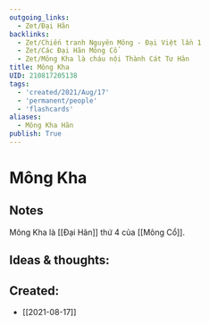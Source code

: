```yaml
---
outgoing_links:
  - Zet/Đại Hãn
backlinks:
  - Zet/Chiến tranh Nguyên Mông - Đại Việt lần 1
  - Zet/Các Đại Hãn Mông Cổ
  - Zet/Mông Kha là cháu nội Thành Cát Tư Hãn
title: Mông Kha
UID: 210817205138
tags:
  - 'created/2021/Aug/17'
  - 'permanent/people'
  - 'flashcards'
aliases:
  - Mông Kha Hãn
publish: True
---
```

# Mông Kha

## Notes
Mông Kha là [[Đại Hãn]] thứ 4 của [[Mông Cổ]]. 

## Ideas & thoughts:


## Created:
- [[2021-08-17]]
